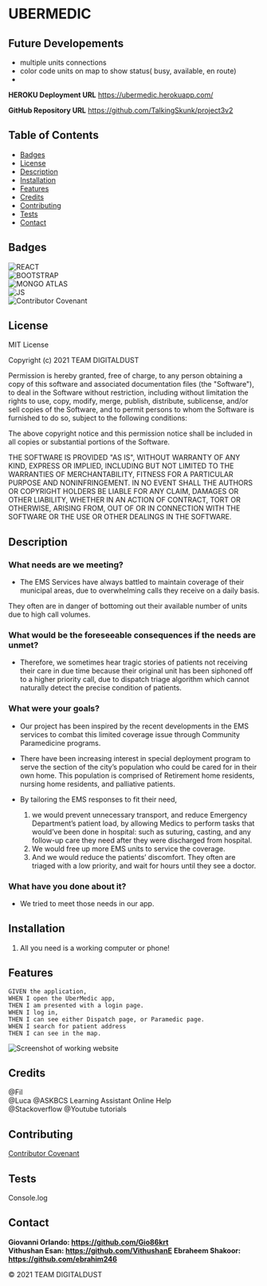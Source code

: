 # UBERMEDIC

## Future Developements

* multiple units connections
* color code units on map to show status( busy, available, en route)
* 

**HEROKU Deployment URL**
https://ubermedic.herokuapp.com/

**GitHub Repository URL**
https://github.com/TalkingSkunk/project3v2



## Table of Contents

* [Badges](#badges)
* [License](#license)
* [Description](#description)
* [Installation](#installation)
* [Features](#features)
* [Credits](#credits)
* [Contributing](#contributing)
* [Tests](#tests)
* [Contact](#contact)



## Badges

![REACT](https://img.shields.io/badge/REACT-100%25-blue)  
![BOOTSTRAP](https://img.shields.io/badge/BOOSTRAP-CSS-orange)  
![MONGO ATLAS](https://img.shields.io/badge/MongoDB-ATLAS-red)  
![JS](https://img.shields.io/badge/JavaScript-Strife-darkgreen)  
![Contributor Covenant](https://img.shields.io/badge/Contributor%20Covenant-v2.0%20adopted-ff69b4.svg)  



## License

MIT License

Copyright (c) 2021 TEAM DIGITALDUST

Permission is hereby granted, free of charge, to any person obtaining a copy
of this software and associated documentation files (the "Software"), to deal
in the Software without restriction, including without limitation the rights
to use, copy, modify, merge, publish, distribute, sublicense, and/or sell
copies of the Software, and to permit persons to whom the Software is
furnished to do so, subject to the following conditions:

The above copyright notice and this permission notice shall be included in all
copies or substantial portions of the Software.

THE SOFTWARE IS PROVIDED "AS IS", WITHOUT WARRANTY OF ANY KIND, EXPRESS OR
IMPLIED, INCLUDING BUT NOT LIMITED TO THE WARRANTIES OF MERCHANTABILITY,
FITNESS FOR A PARTICULAR PURPOSE AND NONINFRINGEMENT. IN NO EVENT SHALL THE
AUTHORS OR COPYRIGHT HOLDERS BE LIABLE FOR ANY CLAIM, DAMAGES OR OTHER
LIABILITY, WHETHER IN AN ACTION OF CONTRACT, TORT OR OTHERWISE, ARISING FROM,
OUT OF OR IN CONNECTION WITH THE SOFTWARE OR THE USE OR OTHER DEALINGS IN THE
SOFTWARE.



## Description

### What needs are we meeting?
* The  EMS Services have always battled to maintain coverage of their municipal areas, due to overwhelming calls they receive on a daily basis.

They often are in danger of bottoming out their available number of units due to high call volumes.


### What would be the foreseeable consequences if the needs are unmet?
* Therefore, we sometimes hear tragic stories of patients not receiving their care in due time because their original unit has been siphoned off to a higher priority call, due to dispatch triage algorithm which cannot naturally detect the precise condition of patients.



### What were your goals?
* Our project has been inspired by the recent developments in the EMS services to combat this limited coverage issue through Community Paramedicine programs.

* There have been increasing interest in special deployment program to serve the section of the city’s population who could be cared for in their own home.
This population is comprised of Retirement home residents, nursing home residents, and palliative patients.
* By tailoring the EMS responses to fit their need,
	1. we would prevent unnecessary transport, and reduce Emergency Department’s patient load, by allowing Medics to perform tasks that would’ve been done in hospital: such as suturing, casting, and any follow-up care they need after they were discharged from hospital.
	2. We would free up more EMS units to service the coverage.
	3. And we would reduce the patients’ discomfort. They often are triaged with a low priority, and wait for hours until they see a doctor.



### What have you done about it?
* We tried to meet those needs in our app.



## Installation

1. All you need is a working computer or phone!



## Features

```
GIVEN the application,
WHEN I open the UberMedic app,
THEN I am presented with a login page.
WHEN I log in,
THEN I can see either Dispatch page, or Paramedic page.
WHEN I search for patient address
THEN I can see in the map.
```

![Screenshot of working website](./hw11.png)



## Credits

@Fil  
@Luca
@ASKBCS Learning Assistant Online Help  
@Stackoverflow
@Youtube tutorials


## Contributing

[Contributor Covenant](https://www.contributor-covenant.org/version/2/0/code_of_conduct/code_of_conduct.md)



## Tests

Console.log



## Contact

**Giovanni Orlando: https://github.com/Gio86krt**  
**Vithushan Esan: https://github.com/VithushanE**
**Ebraheem Shakoor: https://github.com/ebrahim246**



&copy; 2021 TEAM DIGITALDUST